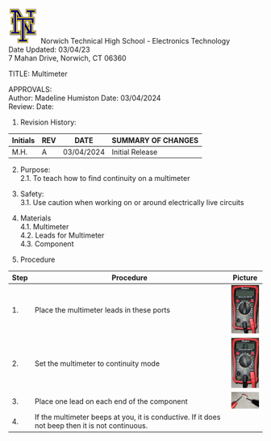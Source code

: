 <img src="https://github.com/MrWillbanks/ElectronicsTechnology/blob/main/StandardOperatingProcedures/Photos/NT_Logo.png" width="60"/>
Norwich Technical High School - Electronics Technology <br>
Date Updated:  03/04/23 <br>
7 Mahan Drive, Norwich, CT 06360
  
  
TITLE:  Multimeter
  
APPROVALS:   
	Author: Madeline Humiston  	Date: 03/04/2024  	  
	Review:  	  	Date:    
  
1.	Revision History:

|Initials    |	REV  |	DATE |   SUMMARY OF CHANGES |
|-|-|-|-|
|M.H. | 	A  |	03/04/2024  |	Initial Release                                                  |
                            	
  
2.	Purpose:  
2.1.	To teach how to find continuity on a multimeter  
  
3.	Safety:  
3.1.	Use caution when working on or around electrically live circuits

4. Materials <br>
4.1. Multimeter <br>
4.2. Leads for Multimeter <br>
4.3. Component

5.	Procedure

| Step | Procedure | Picture |
|-|-|-|
|1. | Place the multimeter leads in these ports| <img src="https://github.com/MrWillbanks/ElectronicsTechnology/blob/SOP_Multimeter_Maddy/StandardOperatingProcedures/Photos/SOP_%23%23%23_Multimeter/20240304_092942.jpg" width="60"/> |
| 2. | Set the multimeter to continuity mode | <img src="https://github.com/MrWillbanks/ElectronicsTechnology/blob/SOP_Multimeter_Maddy/StandardOperatingProcedures/Photos/SOP_%23%23%23_Multimeter/20240304_093010.jpg" width="60"/> |
| 3.| Place one lead on each end of the component | <img src="https://github.com/MrWillbanks/ElectronicsTechnology/blob/SOP_Multimeter_Maddy/StandardOperatingProcedures/Photos/SOP_%23%23%23_Multimeter/20240304_093912.jpg" width="60"/> |
| 4. | If the multimeter beeps at you, it is conductive. If it does not beep then it is not continuous. | |
